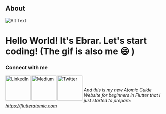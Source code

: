 ## About <a name = "about"></a>
![Alt Text](https://media.giphy.com/media/dlMIwDQAxXn1K/giphy.gif)

# Hello World! It's Ebrar. Let's start coding! (The gif is also me 😄 )

### Connect with me
[<img align="left" alt="LinkedIn" width="80" src="https://github.com/melanieshi0120/melanieshi0120/blob/master/linkedin.ico" />]( http://www.linkedin.com/in/ebrarbilgili)
[<img align="left" alt="Medium" width="80" src="https://github.com/melanieshi0120/melanieshi0120/blob/master/medium.ico" />](https://ebrarbilgili.medium.com)
[<img align="left" alt="Twitter" width="80" src="https://github.com/melanieshi0120/melanieshi0120/blob/master/1000hires.ico" />](https://twitter.com/ebrarblg)
<br />


###### And this is my new Atomic Guide Website for beginners in Flutter that I just started to prepare: https://flutteratomic.com


